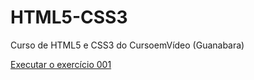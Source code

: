 # HTML5-CSS3
 Curso de HTML5 e CSS3 do CursoemVídeo (Guanabara)

<a href="https://henriquemenezescg.github.io/HTML5-CSS3/exercicios/ex001/index.html"> Executar o exercício 001